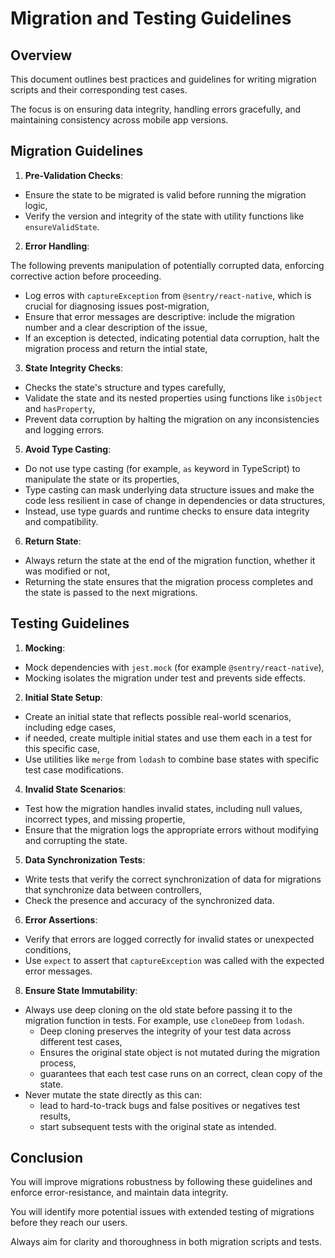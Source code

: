 # Migration and Testing Guidelines

## Overview

This document outlines best practices and guidelines for writing migration scripts and their corresponding test cases.

The focus is on ensuring data integrity, handling errors gracefully, and maintaining consistency across mobile app versions.

## Migration Guidelines

1. **Pre-Validation Checks**:

- Ensure the state to be migrated is valid before running the migration logic,
- Verify the version and integrity of the state with utility functions like `ensureValidState`.

2. **Error Handling**:

The following prevents manipulation of potentially corrupted data, enforcing corrective action before proceeding.

- Log erros with `captureException` from `@sentry/react-native`, which is crucial for diagnosing issues post-migration,
- Ensure that error messages are descriptive: include the migration number and a clear description of the issue,
- If an exception is detected, indicating potential data corruption, halt the migration process and return the intial state,

3. **State Integrity Checks**:

- Checks the state's structure and types carefully,
- Validate the state and its nested properties using functions like `isObject` and `hasProperty`,
- Prevent data corruption by halting the migration on any inconsistencies and logging errors.

5. **Avoid Type Casting**:

- Do not use type casting (for example, `as` keyword in TypeScript) to manipulate the state or its properties,
- Type casting can mask underlying data structure issues and make the code less resilient in case of change in dependencies or data structures,
- Instead, use type guards and runtime checks to ensure data integrity and compatibility.

6. **Return State**:

- Always return the state at the end of the migration function, whether it was modified or not,
- Returning the state ensures that the migration process completes and the state is passed to the next migrations.

## Testing Guidelines

1. **Mocking**:

- Mock dependencies with `jest.mock` (for example `@sentry/react-native`),
- Mocking isolates the migration under test and prevents side effects.

2. **Initial State Setup**:

- Create an initial state that reflects possible real-world scenarios, including edge cases,
- if needed, create multiple initial states and use them each in a test for this specific case,
- Use utilities like `merge` from `lodash` to combine base states with specific test case modifications.

4. **Invalid State Scenarios**:

- Test how the migration handles invalid states, including null values, incorrect types, and missing propertie,
- Ensure that the migration logs the appropriate errors without modifying and corrupting the state.

5. **Data Synchronization Tests**:

- Write tests that verify the correct synchronization of data for migrations that synchronize data between controllers,
- Check the presence and accuracy of the synchronized data.

6. **Error Assertions**:

- Verify that errors are logged correctly for invalid states or unexpected conditions,
- Use `expect` to assert that `captureException` was called with the expected error messages.

8. **Ensure State Immutability**:

- Always use deep cloning on the old state before passing it to the migration function in tests. For example, use `cloneDeep` from `lodash`.
  - Deep cloning preserves the integrity of your test data across different test cases,
  - Ensures the original state object is not mutated during the migration process,
  - guarantees that each test case runs on an correct, clean copy of the state.
- Never mutate the state directly as this can:
  - lead to hard-to-track bugs and false positives or negatives test results,
  - start subsequent tests with the original state as intended.

## Conclusion

You will improve migrations robustness by following these guidelines and enforce error-resistance, and maintain data integrity.

You will identify more potential issues with extended testing of migrations before they reach our users.

Always aim for clarity and thoroughness in both migration scripts and tests.
